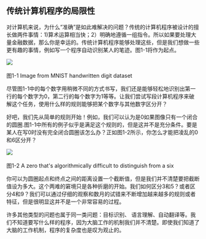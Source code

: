## 传统计算机程序的局限性
对计算机来说，为什么“准确”是如此难解决的问题？传统的计算机程序被设计的擅长做两件事情：1)算术运算相当快；2）明确地遵循一组指令。所以如果要处理大量金融数据，那么你是幸运的。传统计算机程序能够处理这些，但是我们想做一些更有趣的事情，例如写一个程序自动识别某人的笔迹。图1-1将作为起点。

![](https://github.com/lucasbyAI/Fundamental_of_Deep_Learning_ZH/blob/master/images_folder/Fig1-1.png)    

图1-1 Image from MNIST handwritten digit dataset

尽管图1-1中的每个数字用稍微不同的方式书写，我们还是能够轻松地识别出第一行的每个数字为0，第二行的每个数字为1等等。让我们尝试写段计算机程序来破解这个任务，使用什么样的规则能够把某个数字与其他数字区分开？

好吧，我们先从简单的规则开始！例如，我们可以认为是0如果图像只有一个闭合的圆圈.图1-1中所有的例子似乎是满足这个规则的，但是这并不是充分条件。要是某人在写0时没有完全闭合圆圈该怎么办？正如图1-2所示，你怎么才能把凌乱的0和6区分开？

![](https://github.com/lucasbyAI/Fundamental_of_Deep_Learning_ZH/blob/master/images_folder/Fig1-2.png)  

图1-2 A zero that's algorithmically difficult to distinguish from a six

你可以为圆圈起点和终点之间的距离设置一个截断值，但是我们并不清楚要把截断值设为多大。这个两难的窘境只是各种折磨的开始。我们如何区分3和5？或者区分4和9？我们可以通过仔细的观察和数月的试错来不断增加越来越多的规则或者特征，但是很明显这并不是一个非常容易的过程。

许多其他类型的问题也属于同一类问题：目标识别、 语言理解、自动翻译等。我们不知道要写什么样的程序，因为大脑工作的机制我们并不清楚。即使我们知道了大脑的工作机制，程序的复杂度也是叹为观止的。
